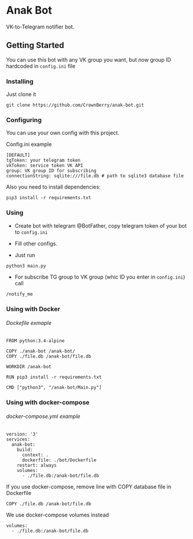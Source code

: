# Anak Bot

VK-to-Telegram notifier bot.

## Getting Started

You can use this bot with any VK group you want, but now group ID hardcoded in `config.ini` file

### Installing

Just clone it
```
git clone https://github.com/CrownBerry/anak-bot.git
```

### Configuring

You can use your own config with this project.

Config.ini example

```
[DEFAULT]
tgToken: your telegram token
vkToken: service token VK API
group: VK group ID for subscribing
connectionString: sqlite:///file.db # path to sqlite3 database file
```

Also you need to install dependencies:
```
pip3 install -r requirements.txt
```

### Using

* Create bot with telegram @BotFather, copy telegram token of your bot to `config.ini`

* Fill other configs.

* Just run
```
python3 main.py
```

* For subscribe TG group to VK group (whic ID you enter in `config.ini`) call
```
/notify_me
```

### Using with Docker

###### Dockefile exmaple
```
FROM python:3.4-alpine

COPY ./anak-bot /anak-bot/
COPY ./file.db /anak-bot/file.db

WORKDIR /anak-bot

RUN pip3 install -r requirements.txt

CMD ["python3", "/anak-bot/Main.py"]
```

### Using with docker-compose
###### docker-compose.yml example
```
version: '3'
services:
  anak-bot:
    build:
      context: .
      dockerfile: ./bot/Dockerfile
    restart: always
    volumes:
      - ./file.db:/anak-bot/file.db
```
If you use docker-compose, remove line with COPY database file in Dockerfile
```
COPY ./file.db /anak-bot/file.db
```
 We use docker-compose volumes instead
```
volumes:
  - ./file.db:/anak-bot/file.db
```